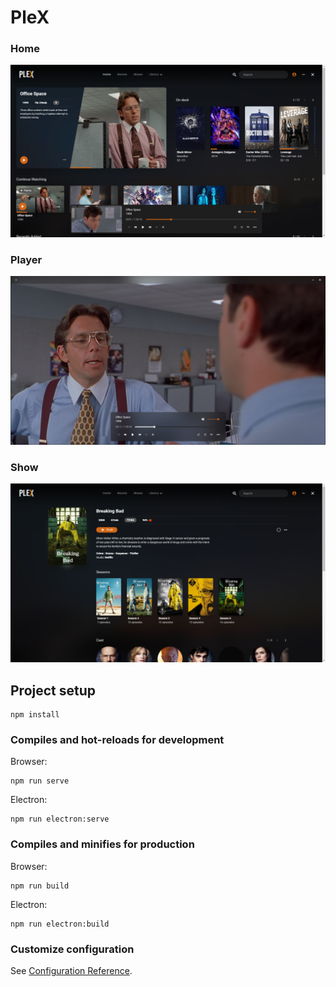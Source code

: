 # PleX

### Home
![Home](https://github.com/ruurdbijlsma/PlexClient/blob/master/.gh/home.png?raw=true)

### Player
![Player](https://github.com/ruurdbijlsma/PlexClient/blob/master/.gh/player.png?raw=true)

### Show
![Show](https://github.com/ruurdbijlsma/PlexClient/blob/master/.gh/show.png?raw=true)

## Project setup
```
npm install
```

### Compiles and hot-reloads for development
Browser:
```
npm run serve
```
Electron:
```
npm run electron:serve
```

### Compiles and minifies for production
Browser:
```
npm run build
```
Electron:
```
npm run electron:build
```

### Customize configuration
See [Configuration Reference](https://cli.vuejs.org/config/).
